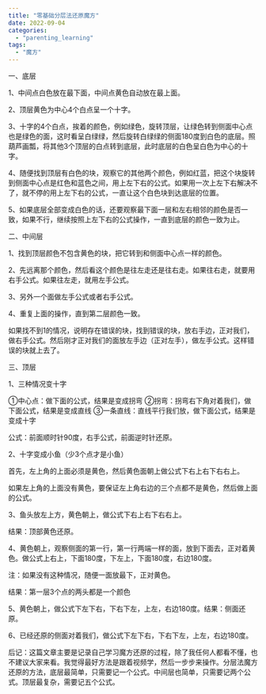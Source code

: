 ```yaml
---
title: "零基础分层法还原魔方"
date: 2022-09-04
categories: 
  - "parenting_learning"
tags: 
  - "魔方"
---
```


一、底层

1、中间点白色放在最下面，中间点黄色自动放在最上面。

2、顶层黄色为中心4个白点呈一个十字。

3、十字的4个白点，挨着的颜色，例如绿色，旋转顶层，让绿色转到侧面中心点也是绿色的面，这时看呈白绿绿，然后旋转白绿绿的侧面180度到白色的底层。照葫芦画瓢，将其他3个顶层的白点转到底层，此时底层的白色呈白色为中心的十字。

4、随便找到顶层有白色的块，观察它的其他两个颜色，例如红蓝，把这个块旋转到侧面中心点是红色和蓝色之间，用上左下右的公式。如果用一次上左下右解决不了，就不停的用上左下右的公式，一直让这个白色块到达底层的位置。

5、如果底层全部变成白色的话，还要观察最下面一层和左右相邻的颜色是否一致，如果不行，继续按照上左下右的公式操作，一直到底层的颜色一致为止。

二、中间层

1、找到顶层颜色不包含黄色的块，把它转到和侧面中心点一样的颜色。

2、先远离那个颜色，然后看这个颜色是往左走还是往右走。如果往右走，就要用右手公式。如果往左走，就用左手公式。

3、另外一个面做左手公式或者右手公式。

4、重复上面的操作，直到第二层颜色一致。

如果找不到1的情况，说明存在错误的块，找到错误的块，放右手边，正对我们，做右手公式。然后刚才正对我们的面放左手边（正对左手），做左手公式。这样错误的块就上去了。

三、顶层

1、三种情况变十字

①中心点：做下面的公式，结果是变成拐弯 ②拐弯：拐弯右下角对着我们，做下面公式，结果是变成直线 ③一条直线：直线平行我们放，做下面公式，结果是变成十字

公式：前面顺时针90度，右手公式，前面逆时针还原。

2、十字变成小鱼（少3个点才是小鱼）

首先，左上角的上面必须是黄色，然后黄色面朝上做公式下右上右下右右上。

如果左上角的上面没有黄色，要保证左上角右边的三个点都不是黄色，然后做上面的公式。

3、鱼头放左上方，黄色朝上，做公式下右上右下右右上。

结果：顶部黄色还原。

4、黄色朝上，观察侧面的第一行，第一行两端一样的面，放到下面去，正对着黄色。做公式上右上，下面180度，下左上，下面180度，右边180度。

注：如果没有这种情况，随便一面放最下，正对黄色。

结果：第一层3个点的两头都是一个颜色

5、黄色朝上，做公式下左下右，下右下左，上左，右边180度。结果：侧面还原。

6、已经还原的侧面对着我们，做公式下左下右，下右下左，上左，右边180度。

后记：这篇文章主要是记录自己学习魔方还原的过程，除了我任何人都看不懂，也不建议大家来看。我觉得最好方法是跟着视频学，然后一步步来操作。分层法魔方还原的方法，底层最简单，只需要记一个公式。中间层也简单，只需要记两个公式。顶层最复杂，需要记五个公式。

